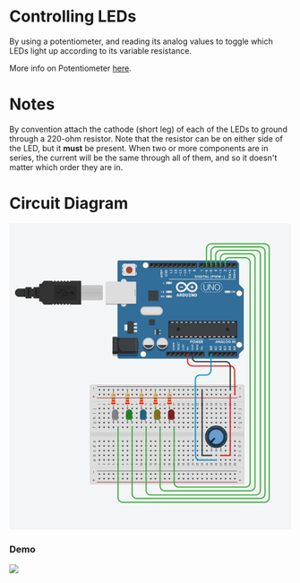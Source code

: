 # Controlling LEDs

By using a potentiometer, and reading its analog values to toggle which LEDs light up according to its variable resistance.

More info on Potentiometer [here](https://www.arduino.cc/en/tutorial/potentiometer).

# Notes

By convention attach the cathode (short leg) of each of the LEDs to ground through a 220-ohm resistor. Note that the resistor can be on either side of the LED, but it **must** be present. When two or more components are in series, the current will be the same through all of them, and so it doesn't matter which order they are in.

# Circuit Diagram

![](Controlling_LEDs_Circuit_Diagram.png)

### Demo

![](Controlling_LEDs_Demo.gif)
